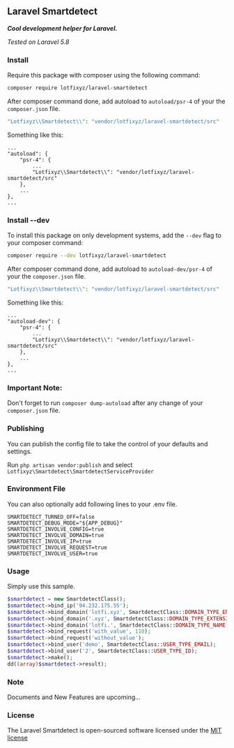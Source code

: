 ## Laravel Smartdetect
___Cool development helper for Laravel.___

_Tested on Laravel 5.8_

### Install

Require this package with composer using the following command:
```bash
composer require lotfixyz/laravel-smartdetect
```

After composer command done, add autoload to `autoload/psr-4` of your the `composer.json` file.
```php
"Lotfixyz\\Smartdetect\\": "vendor/lotfixyz/laravel-smartdetect/src"
```

Something like this:
```comment
...
"autoload": {
    "psr-4": {
        ...
        "Lotfixyz\\Smartdetect\\": "vendor/lotfixyz/laravel-smartdetect/src"
    },
    ...
},
...
```

### Install --dev

To install this package on only development systems, add the `--dev` flag to your composer command:
```bash
composer require --dev lotfixyz/laravel-smartdetect
```

After composer command done, add autoload to `autoload-dev/psr-4` of your the `composer.json` file.
```php
"Lotfixyz\\Smartdetect\\": "vendor/lotfixyz/laravel-smartdetect/src"
```

Something like this:
```comment
...
"autoload-dev": {
    "psr-4": {
        ...
        "Lotfixyz\\Smartdetect\\": "vendor/lotfixyz/laravel-smartdetect/src"
    },
    ...
},
...
```

### Important Note:

Don't forget to run `composer dump-autoload` after any change of your `composer.json` file.

### Publishing

You can publish the config file to take the control of your defaults and settings.

Run `php artisan vendor:publish` and select `Lotfixyz\Smartdetect\SmartdetectServiceProvider`

### Environment File

You can also optionally add following lines to your .env file.
```dotenv
SMARTDETECT_TURNED_OFF=false
SMARTDETECT_DEBUG_MODE="${APP_DEBUG}"
SMARTDETECT_INVOLVE_CONFIG=true
SMARTDETECT_INVOLVE_DOMAIN=true
SMARTDETECT_INVOLVE_IP=true
SMARTDETECT_INVOLVE_REQUEST=true
SMARTDETECT_INVOLVE_USER=true
```

### Usage

Simply use this sample.
```php
$smartdetect = new SmartdetectClass();
$smartdetect->bind_ip('94.232.175.55');
$smartdetect->bind_domain('lotfi.xyz', SmartdetectClass::DOMAIN_TYPE_ENTIRE);
$smartdetect->bind_domain('.xyz', SmartdetectClass::DOMAIN_TYPE_EXTENSION);
$smartdetect->bind_domain('lotfi.', SmartdetectClass::DOMAIN_TYPE_NAME);
$smartdetect->bind_request('with_value', 110);
$smartdetect->bind_request('without_value');
$smartdetect->bind_user('demo', SmartdetectClass::USER_TYPE_EMAIL);
$smartdetect->bind_user('2', SmartdetectClass::USER_TYPE_ID);
$smartdetect->make();
dd((array)$smartdetect->result);
```
### Note

Documents and New Features are upcoming... 

### License

The Laravel Smartdetect is open-sourced software licensed under the [MIT license](http://opensource.org/licenses/MIT)
